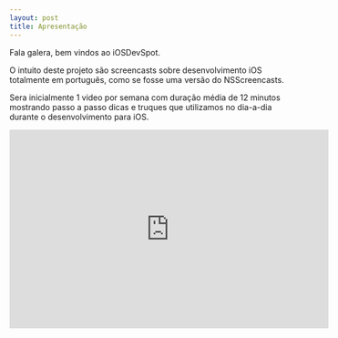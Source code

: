 ```yaml
---
layout: post
title: Apresentação
---
```


Fala galera, bem vindos ao iOSDevSpot.

O intuito deste projeto são screencasts sobre desenvolvimento iOS totalmente em português, como se fosse uma versão do NSScreencasts.

Sera inicialmente 1 video por semana com duração média de 12 minutos mostrando passo a passo dicas e truques que utilizamos no dia-a-dia durante o desenvolvimento para iOS.

<div class="videoWrapper">
 <iframe src="http://player.vimeo.com/video/52240573" width="560" height="349" frameborder="0" webkitAllowFullScreen mozallowfullscreen allowFullScreen></iframe>
</div>
